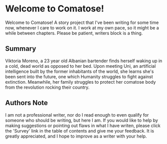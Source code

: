 # Welcome to Comatose!

Welcome to Comatose! A story project that I've been writing for some time now, whenever I care to work on it. I work at my own pace, so it might be a while between chapters. Please be patient, writers block is a thing.

## Summary

Viktoria Moreno, a 23 year old Albanian bartender finds herself waking up in a cold, dead world as opposed to her bed. Upon meeting Uni, an artificial intelligence built by the former inhabitants of the world, she learns she's been sent into the future, one which Humanity struggles to fight against extinction. Meanwhile, her family struggles to protect her comatose body from the revolution rocking their country. 

## Authors Note

I am not a professional writer, nor do I read enough to even qualify for someone who should be writing, but here I am. If you would like to help by making suggestions or pointing out flaws in what I have writen, please click the 'Survey' link in the table of contents and give me your feedback. It is greatly appreciated, and I hope to improve as a writer with your help.